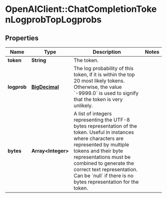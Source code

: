 # OpenAIClient::ChatCompletionTokenLogprobTopLogprobs

## Properties
Name | Type | Description | Notes
------------ | ------------- | ------------- | -------------
**token** | **String** | The token. | 
**logprob** | [**BigDecimal**](BigDecimal.md) | The log probability of this token, if it is within the top 20 most likely tokens. Otherwise, the value &#x60;-9999.0&#x60; is used to signify that the token is very unlikely. | 
**bytes** | **Array&lt;Integer&gt;** | A list of integers representing the UTF-8 bytes representation of the token. Useful in instances where characters are represented by multiple tokens and their byte representations must be combined to generate the correct text representation. Can be &#x60;null&#x60; if there is no bytes representation for the token. | 

